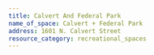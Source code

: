 ```yaml
---
title: Calvert And Federal Park
name_of_space: Calvert + Federal Park
address: 1601 N. Calvert Street
resource_category: recreational_spaces
---
```



